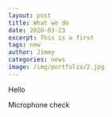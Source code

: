 ```yaml
---
layout: post
title: What we do
date: 2020-03-23
excerpt: This is a first
tags: new
author: Jimmy
categories: news
image: /img/portfolio/2.jpg
---
```


Hello

Microphone check
